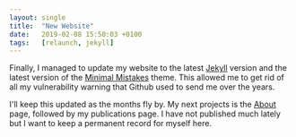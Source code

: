 ```yaml
---
layout: single
title:  "New Website"
date:   2019-02-08 15:50:03 +0100
tags:   [relaunch, jekyll]
---
```


Finally, I managed to update my website to the latest [Jekyll](https://jekyllrb.com/) version and the latest version of the [Minimal Mistakes](https://github.com/mmistakes/minimal-mistakes) theme. This allowed me to get rid of all my vulnerability warning that Github used to send me over the years.

I'll keep this updated as the months fly by. My next projects is the [About](/about) page, followed by my publications page. I have not published much lately but I want to keep a permanent record for myself here.
